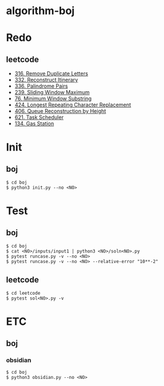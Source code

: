 # algorithm-boj

# Redo

## leetcode

- [316. Remove Duplicate Letters](https://leetcode.com/problems/remove-duplicate-letters)
- [332. Reconstruct Itinerary](https://leetcode.com/problems/reconstruct-itinerary/description/)
- [336. Palindrome Pairs](https://leetcode.com/problems/palindrome-pairs/description/)
- [239. Sliding Window Maximum](https://leetcode.com/problems/sliding-window-maximum/description/)
- [76. Minimum Window Substring](https://leetcode.com/problems/minimum-window-substring/description/)
- [424. Longest Repeating Character Replacement](https://leetcode.com/problems/longest-repeating-character-replacement/)
- [406. Queue Reconstruction by Height](https://leetcode.com/problems/queue-reconstruction-by-height/description/)
- [621. Task Scheduler](https://leetcode.com/problems/task-scheduler/)
- [134. Gas Station](https://leetcode.com/problems/gas-station/description/)

# Init

## boj

```shell
$ cd boj
$ python3 init.py --no <NO>
```

# Test

## boj

```shell
$ cd boj
$ cat <NO>/inputs/input1 | python3 <NO>/soln<NO>.py
$ pytest runcase.py -v --no <NO>
$ pytest runcase.py -v --no <NO> --relative-error "10**-2"
```

## leetcode

```shell
$ cd leetcode
$ pytest sol<NO>.py -v
```

# ETC

## boj

### obsidian

```shell
$ cd boj
$ python3 obsidian.py --no <NO>
```
